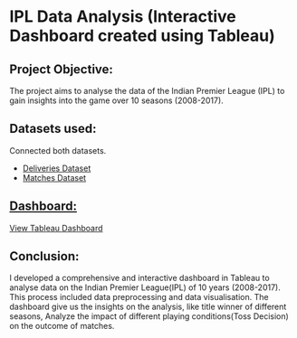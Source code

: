 # IPL Data Analysis (Interactive Dashboard created using Tableau)

## Project Objective:
The project aims to analyse the data of the Indian Premier League (IPL) to gain insights into the game over 10 seasons (2008-2017).

## Datasets used:
Connected both datasets.

- <a href="https://github.com/KGParameswaran/Data-Analysis-Dashboard/blob/main/deliveries.csv"> Deliveries Dataset
- <a href="https://github.com/KGParameswaran/Data-Analysis-Dashboard/blob/main/matches.csv"> Matches Dataset

## Dashboard:
<a href="https://github.com/KGParameswaran/Data-Analysis-Dashboard/blob/main/ipl%20dashboard.png" >View Tableau Dashboard<a/> 

## Conclusion:
I developed a comprehensive and interactive dashboard in Tableau to analyse data on the Indian Premier League(IPL) of 10 years (2008-2017). This process included data preprocessing and data visualisation. The dashboard give us the insights on the analysis, like title winner of different seasons, Analyze the impact of different playing conditions(Toss Decision) on the outcome of matches.
